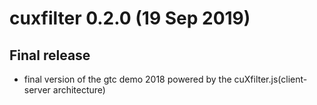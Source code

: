 # cuxfilter 0.2.0 (19 Sep 2019)

## Final release

- final version of the gtc demo 2018 powered by the cuXfilter.js(client-server architecture)

